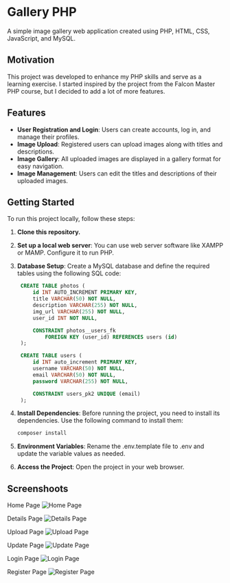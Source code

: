 # Gallery PHP

A simple image gallery web application created using PHP, HTML, CSS, JavaScript, and MySQL.

## Motivation

This project was developed to enhance my PHP skills and serve as a learning exercise. I started inspired by the project from the Falcon Master PHP course, but I decided to add a lot of more features.


## Features

- **User Registration and Login**: Users can create accounts, log in, and manage their profiles.
- **Image Upload**: Registered users can upload images along with titles and descriptions.
- **Image Gallery**: All uploaded images are displayed in a gallery format for easy navigation.
- **Image Management**: Users can edit the titles and descriptions of their uploaded images.

## Getting Started

To run this project locally, follow these steps:

1. **Clone this repository.**

1. **Set up a local web server**: You can use web server software like XAMPP or MAMP. Configure it to run PHP.

1. **Database Setup**: Create a MySQL database and define the required tables using the following SQL code:

   ```sql
    CREATE TABLE photos (
        id INT AUTO_INCREMENT PRIMARY KEY,
        title VARCHAR(50) NOT NULL,
        description VARCHAR(255) NOT NULL,
        img_url VARCHAR(255) NOT NULL,
        user_id INT NOT NULL,

        CONSTRAINT photos__users_fk
            FOREIGN KEY (user_id) REFERENCES users (id)
    );

    CREATE TABLE users (
        id INT auto_increment PRIMARY KEY,
        username VARCHAR(50) NOT NULL,
        email VARCHAR(50) NOT NULL,
        password VARCHAR(255) NOT NULL,

        CONSTRAINT users_pk2 UNIQUE (email)
    );
    ```
1. **Install Dependencies**: Before running the project, you need to install its dependencies. Use the following command to install them:

    ```bash
    composer install
    ```
1. **Environment Variables**: Rename the .env.template file to .env and update the variable values as needed.

1. **Access the Project**: Open the project in your web browser.


## Screenshoots

Home Page
![Home Page](public/images/home-page.png)

Details Page
![Details Page](public/images/details-page.png)

Upload Page
![Upload Page](public/images/upload-page.png)

Update Page
![Update Page](public/images/update-page.png)

Login Page
![Login Page](public/images/login-page.png)

Register Page
![Register Page](public/images/register-page.png)
